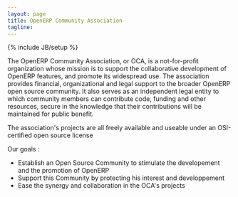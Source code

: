 ```yaml
---
layout: page
title: OpenERP Community Association
tagline: 
---
```

{% include JB/setup %}

The OpenERP Community Association, or OCA, is a not-for-profit organization whose mission is to support the collaborative development of OpenERP features, and promote its widespread use. The association provides financial, organizational and legal support to the broader OpenERP open source community. It also serves as an independent legal entity to which community members can contribute code, funding and other resources, secure in the knowledge that their contributions will be maintained for public benefit.

The association's projects are all freely available and useable under an OSI-certified open source license

Our goals :

+ Establish an Open Source Community to stimulate the developement and the promotion of OpenERP
+ Support this Community by protecting his interest and developpement
+ Ease the synergy and collaboration in the OCA's projects




